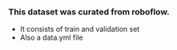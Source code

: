 ### This dataset was curated from roboflow. 
- It consists of train and validation set
- Also a data.yml file
